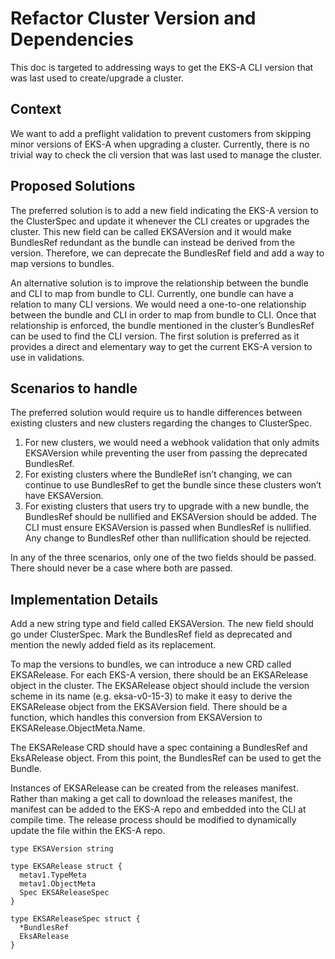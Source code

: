 # Refactor Cluster Version and Dependencies

This doc is targeted to addressing ways to get the EKS-A CLI version that was last used to create/upgrade a cluster.

## Context

We want to add a preflight validation to prevent customers from skipping minor versions of EKS-A when upgrading a cluster. Currently, there is no trivial way to check the cli version that was last used to manage the cluster. 

## Proposed Solutions

The preferred solution is to add a new field indicating the EKS-A version to the ClusterSpec and update it whenever the CLI creates or upgrades the cluster. This new field can be called EKSAVersion and it would make BundlesRef redundant as the bundle can instead be derived from the version. Therefore, we can deprecate the BundlesRef field and add a way to map versions to bundles.

An alternative solution is to improve the relationship between the bundle and CLI to map from bundle to CLI. Currently, one bundle can have a relation to many CLI versions. We would need a one-to-one relationship between the bundle and CLI in order to map from bundle to CLI. Once that relationship is enforced, the bundle mentioned in the cluster’s BundlesRef can be used to find the CLI version. The first solution is preferred as it provides a direct and elementary way to get the current EKS-A version to use in validations. 

## Scenarios to handle

The preferred solution would require us to handle differences between existing clusters and new clusters regarding the changes to ClusterSpec. 

1. For new clusters, we would need a webhook validation that only admits EKSAVersion while preventing the user from passing the deprecated BundlesRef.
2. For existing clusters where the BundleRef isn’t changing, we can continue to use BundlesRef to get the bundle since these clusters won’t have EKSAVersion.
3. For existing clusters that users try to upgrade with a new bundle, the BundlesRef should be nullified and EKSAVersion should be added. The CLI must ensure EKSAVersion is passed when BundlesRef is nullified. Any change to BundlesRef other than nullification should be rejected.

In any of the three scenarios, only one of the two fields should be passed. There should never be a case where both are passed.

## Implementation Details

Add a new string type and field called EKSAVersion. The new field should go under ClusterSpec. Mark the BundlesRef field as deprecated and mention the newly added field as its replacement. 

To map the versions to bundles, we can introduce a new CRD called EKSARelease. For each EKS-A version, there should be an EKSARelease object in the cluster. The EKSARelease object should include the version scheme in its name (e.g. eksa-v0-15-3) to make it easy to derive the EKSARelease object from the EKSAVersion field. There should be a function, which handles this conversion from EKSAVersion to EKSARelease.ObjectMeta.Name.

The EKSARelease CRD should have a spec containing a BundlesRef and EksARelease object. From this point, the BundlesRef can be used to get the Bundle.

Instances of EKSARelease can be created from the releases manifest. Rather than making a get call to download the releases manifest, the manifest can be added to the EKS-A repo and embedded into the CLI at compile time.  The release process should be modified to dynamically update the file within the EKS-A repo. 

`type EKSAVersion string`

```
type EKSARelease struct {
  metav1.TypeMeta
  metav1.ObjectMeta
  Spec EKSAReleaseSpec
}
```

```
type EKSAReleaseSpec struct {
  *BundlesRef
  EksARelease
}              
```